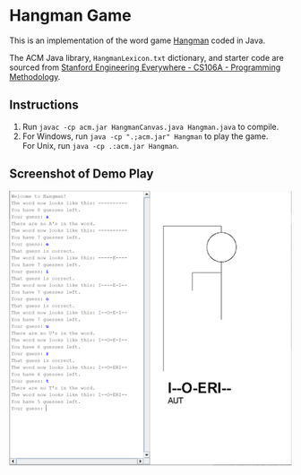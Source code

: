 # Hangman Game

This is an implementation of the word game [Hangman](https://en.wikipedia.org/wiki/Hangman_(game)) coded in Java.

The ACM Java library, `HangmanLexicon.txt` dictionary, and starter code are sourced from [Stanford Engineering Everywhere - CS106A - Programming Methodology](https://see.stanford.edu/Course/CS106A).

## Instructions
1. Run `javac -cp acm.jar HangmanCanvas.java Hangman.java` to compile.
2. For Windows, run `java -cp ".;acm.jar" Hangman` to play the game.  
For Unix, run `java -cp .:acm.jar Hangman`.

## Screenshot of Demo Play
<div align="center">
    <img src="screenshot.png" width="700">
</div>
